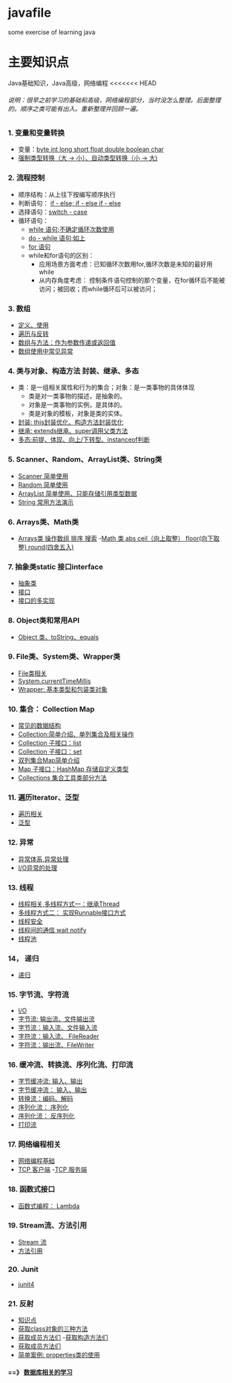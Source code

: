 # javafile
some exercise of learning java

# 主要知识点
Java基础知识，Java高级，网络编程
<<<<<<< HEAD


###### 说明：很早之前学习的基础和高级，网络编程部分，当时没怎么整理。后面整理的。顺序之类可能有出入。重新整理并回顾一遍。

### 1. 变量和变量转换
- 变量：[byte int long short float double boolean char](https://github.com/lxf-00/javafile/blob/master/javafiles/%E5%8F%98%E9%87%8F%E5%92%8C%E5%8F%98%E9%87%8F%E8%BD%AC%E6%8D%A2/VariableDemo.java)
- [强制类型转换（大 -> 小）、自动类型转换（小 -> 大)](https://github.com/lxf-00/javafile/blob/master/javafiles/%E5%8F%98%E9%87%8F%E5%92%8C%E5%8F%98%E9%87%8F%E8%BD%AC%E6%8D%A2/StrictTypeChange.java)

### 2. 流程控制
- 顺序结构：从上往下按编写顺序执行
- 判断语句： [if - else; if - else if - else](https://github.com/lxf-00/javafile/blob/master/javafiles/%E6%B5%81%E7%A8%8B%E6%8E%A7%E5%88%B6/JudgementStructure.java)
- 选择语句：[switch - case](https://github.com/lxf-00/javafile/blob/master/javafiles/%E6%B5%81%E7%A8%8B%E6%8E%A7%E5%88%B6/SwitchDemo.java)
- 循环语句：
  - [while 语句;不确定循环次数使用](https://github.com/lxf-00/javafile/blob/master/javafiles/%E6%B5%81%E7%A8%8B%E6%8E%A7%E5%88%B6/WhileDemo.java)
  - [do - while 语句;如上](https://github.com/lxf-00/javafile/blob/master/javafiles/%E6%B5%81%E7%A8%8B%E6%8E%A7%E5%88%B6/DoWhileDemo.java)
  - [for 语句](https://github.com/lxf-00/javafile/blob/master/javafiles/%E6%B5%81%E7%A8%8B%E6%8E%A7%E5%88%B6/ForDemo.java)
  - while和for语句的区别：
    - 应用场景方面考虑：已知循环次数用for,循环次数是未知的最好用while
    - 从内存角度考虑： 控制条件语句控制的那个变量，在for循环后不能被访问；被回收；而while循环后可以被访问；
### 3. 数组
- [定义、使用](https://github.com/lxf-00/javafile/blob/master/javafiles/%E6%95%B0%E7%BB%84/src/ArrayDemo1.java)
- [遍历与反转](https://github.com/lxf-00/javafile/blob/master/javafiles/%E6%95%B0%E7%BB%84/src/ArrayTraversal.java)
- [数组与方法：作为参数传递或返回值](https://github.com/lxf-00/javafile/blob/master/javafiles/%E6%95%B0%E7%BB%84/src/ArrayAndFunction.java)
- [数组使用中常见异常](https://github.com/lxf-00/javafile/blob/master/javafiles/%E6%95%B0%E7%BB%84/src/ArrayExceptions.java)

### 4. 类与对象、构造方法 封装、继承、多态
- 类：是一组相关属性和行为的集合；对象：是一类事物的具体体现
  - 类是对一类事物的描述，是抽象的。
  - 对象是一类事物的实例，是具体的。
  - 类是对象的模板，对象是类的实体。
- [封装: this封装优化、构造方法封装优化](https://github.com/lxf-00/javafile/blob/master/javafiles/%E7%B1%BB/src/encpasulation/Encapsulation.java)
- [继承: extends继承、super调用父类方法](https://github.com/lxf-00/javafile/blob/master/javafiles/%E7%B1%BB/src/inheritance/Inheritance.java)
- [多态:前提、体现、向上/下转型、instanceof判断](https://github.com/lxf-00/javafile/blob/master/javafiles/%E7%B1%BB/src/polymorphic/polymorphic.java)

### 5. Scanner、Random、ArrayList类、String类
- [Scanner 简单使用](https://github.com/lxf-00/javafile/blob/master/javafiles/%E7%B1%BB/src/scanner/ScannerClass.java)
- [Random 简单使用](https://github.com/lxf-00/javafile/blob/master/javafiles/%E7%B1%BB/src/random/RandomClass.java)
- [ArrayList 简单使用、只能存储引用类型数据](https://github.com/lxf-00/javafile/blob/master/javafiles/%E7%B1%BB/src/arraylist/ArrayListClass1.java)
- [String 常用方法演示](https://github.com/lxf-00/javafile/blob/master/javafiles/%E7%B1%BB/src/string/StringClass.java)

### 6. Arrays类、Math类
- [Arrays类 操作数组 排序 搜索](https://github.com/lxf-00/javafile/blob/master/javafiles/%E7%B1%BB/src/arrays/ArraysExercise.java)
-[Math 类 abs ceil（向上取整） floor(向下取整) round(四舍五入)](https://github.com/lxf-00/javafile/blob/master/javafiles/%E7%B1%BB/src/math/MathClass.java)
### 7. 抽象类static 接口interface
- [抽象类](https://github.com/lxf-00/javafile/blob/master/javafiles/%E7%B1%BB/src/Abstract/AbstractClass.java)
- [接口](https://github.com/lxf-00/javafile/blob/master/javafiles/%E5%85%B3%E9%94%AE%E5%AD%97/src/InterfaceImplements/InterfaceKeyWord.java)
- [接口的多实现](https://github.com/lxf-00/javafile/blob/master/javafiles/%E7%B1%BB/src/Interface/Interface.java)
### 8. Object类和常用API
- [Object 类、toString、equals](https://github.com/lxf-00/javafile/blob/master/javafiles/%E7%B1%BB/src/object/ObjecClass.java)
### 9. File类、System类、Wrapper类
- [File类相关](https://github.com/lxf-00/javafile/blob/master/javafiles/%E7%B1%BB/src/File/FileDemo.java)
- [System.currentTimeMillis](https://github.com/lxf-00/javafile/blob/master/javafiles/%E7%B1%BB/src/System/SystemClass.java)
- [Wrapper: 基本类型和包装类对象](https://github.com/lxf-00/javafile/blob/master/javafiles/%E7%B1%BB/src/Wrapper/WrapperClass.java)
### 10. 集合： Collection Map
- [常见的数据结构](https://github.com/lxf-00/javafile/blob/master/javafiles/%E9%9B%86%E5%90%88%E6%B3%9B%E5%9E%8B/src/dataStructure/%E6%95%B0%E6%8D%AE%E7%BB%93%E6%9E%84%E7%AE%80%E4%BB%8B)
- [Collection:简单介绍、单列集合及相关操作](https://github.com/lxf-00/javafile/blob/master/javafiles/%E9%9B%86%E5%90%88%E6%B3%9B%E5%9E%8B/src/collection/CollectionInterface.java)
- [Collection 子接口：list](https://github.com/lxf-00/javafile/blob/master/javafiles/%E9%9B%86%E5%90%88%E6%B3%9B%E5%9E%8B/src/collection/ListDemo.java)
- [Collection 子接口：set](https://github.com/lxf-00/javafile/blob/master/javafiles/%E9%9B%86%E5%90%88%E6%B3%9B%E5%9E%8B/src/collection/SetDemo.java)
- [双列集合Map简单介绍](https://github.com/lxf-00/javafile/blob/master/javafiles/%E9%9B%86%E5%90%88%E6%B3%9B%E5%9E%8B/src/collection/MapDemo.java)
- [Map 子接口：HashMap 存储自定义类型](https://github.com/lxf-00/javafile/blob/master/javafiles/%E9%9B%86%E5%90%88%E6%B3%9B%E5%9E%8B/src/collection/HashMapDemo.java)
- [Collections 集合工具类部分方法](https://github.com/lxf-00/javafile/blob/master/javafiles/%E9%9B%86%E5%90%88%E6%B3%9B%E5%9E%8B/src/Collections/CollectionsDemo.java)

### 11. 遍历Iterator、泛型
- [遍历相关](https://github.com/lxf-00/javafile/blob/master/javafiles/%E9%9B%86%E5%90%88%E6%B3%9B%E5%9E%8B/src/iterator/IteratorInterface.java)
- [泛型](https://github.com/lxf-00/javafile/blob/master/javafiles/%E9%9B%86%E5%90%88%E6%B3%9B%E5%9E%8B/src/generics/GenericsType.java)


### 12. 异常
- [异常体系,异常处理](https://github.com/lxf-00/javafile/blob/master/javafiles/%E5%BC%82%E5%B8%B8/src/Exception/ExceptionDemo.java)
- [I/O异常的处理](https://github.com/lxf-00/javafile/blob/master/javafiles/%E5%BC%82%E5%B8%B8/src/ExceptionHandling/Handling.java)

### 13. 线程
- [线程相关,多线程方式一：继承Thread](https://github.com/lxf-00/javafile/blob/master/javafiles/%E5%A4%9A%E7%BA%BF%E7%A8%8B/src/Thread/ThreadDemo.java)
- [多线程方式二： 实现Runnable接口方式](https://github.com/lxf-00/javafile/blob/master/javafiles/%E5%A4%9A%E7%BA%BF%E7%A8%8B/src/Thread/ThreadDemo1.java)
- [线程安全](https://github.com/lxf-00/javafile/blob/master/javafiles/%E5%A4%9A%E7%BA%BF%E7%A8%8B/src/Thread/ThreadSafety.java)
- [线程间的通信 wait notify](https://github.com/lxf-00/javafile/blob/master/javafiles/%E5%A4%9A%E7%BA%BF%E7%A8%8B/src/ThreadPool/ThreadPoolDemo.java)
- [线程池](https://github.com/lxf-00/javafile/blob/master/javafiles/%E5%A4%9A%E7%BA%BF%E7%A8%8B/src/ThreadPool/ThreadPoolDemo1.java)

### 14， 递归
- [递归](https://github.com/lxf-00/javafile/blob/master/javafiles/%E9%80%92%E5%BD%92/src/RecursionDemo.java)

### 15. 字节流、字符流
- [I/O](https://github.com/lxf-00/javafile/blob/master/javafiles/%E5%AD%97%E8%8A%82%E6%B5%81%E3%80%81%E5%AD%97%E7%AC%A6%E6%B5%81/src/IO/IO)
- [字节流: 输出流、文件输出流](https://github.com/lxf-00/javafile/blob/master/javafiles/%E5%AD%97%E8%8A%82%E6%B5%81%E3%80%81%E5%AD%97%E7%AC%A6%E6%B5%81/src/bytestream/ByteStreamDemo.java)
- [字节流：输入流、文件输入流](https://github.com/lxf-00/javafile/blob/master/javafiles/%E5%AD%97%E8%8A%82%E6%B5%81%E3%80%81%E5%AD%97%E7%AC%A6%E6%B5%81/src/bytestream/ByteStreamDemo1.java)
- [字符流：输入流、 FileReader](https://github.com/lxf-00/javafile/blob/master/javafiles/%E5%AD%97%E8%8A%82%E6%B5%81%E3%80%81%E5%AD%97%E7%AC%A6%E6%B5%81/src/characterstream/CharacterStreamDemo.java)
- [字符流：输出流、FileWriter](https://github.com/lxf-00/javafile/blob/master/javafiles/%E5%AD%97%E8%8A%82%E6%B5%81%E3%80%81%E5%AD%97%E7%AC%A6%E6%B5%81/src/characterstream/CharacterSteamDemo1.java)

### 16. 缓冲流、转换流、序列化流、打印流
- [字节缓冲流: 输入、输出](https://github.com/lxf-00/javafile/blob/master/javafiles/%E7%BC%93%E5%86%B2%E6%B5%81%E3%80%81%E8%BD%AC%E6%8D%A2%E6%B5%81%E3%80%81%E5%BA%8F%E5%88%97%E5%8C%96%E6%B5%81/src/bufferedstream/BSDemo.java)
- [字节缓冲流： 输入、输出](https://github.com/lxf-00/javafile/blob/master/javafiles/%E7%BC%93%E5%86%B2%E6%B5%81%E3%80%81%E8%BD%AC%E6%8D%A2%E6%B5%81%E3%80%81%E5%BA%8F%E5%88%97%E5%8C%96%E6%B5%81/src/bufferedstream/BSDemo1.java)
- [转换流：编码、解码](https://github.com/lxf-00/javafile/blob/master/javafiles/%E7%BC%93%E5%86%B2%E6%B5%81%E3%80%81%E8%BD%AC%E6%8D%A2%E6%B5%81%E3%80%81%E5%BA%8F%E5%88%97%E5%8C%96%E6%B5%81/src/covertedstream/CSDemo.java)
- [序列化流： 序列化](https://github.com/lxf-00/javafile/blob/master/javafiles/%E7%BC%93%E5%86%B2%E6%B5%81%E3%80%81%E8%BD%AC%E6%8D%A2%E6%B5%81%E3%80%81%E5%BA%8F%E5%88%97%E5%8C%96%E6%B5%81/src/serialzation/SerializationDemo.java)
- [序列化流： 反序列化](https://github.com/lxf-00/javafile/blob/master/javafiles/%E7%BC%93%E5%86%B2%E6%B5%81%E3%80%81%E8%BD%AC%E6%8D%A2%E6%B5%81%E3%80%81%E5%BA%8F%E5%88%97%E5%8C%96%E6%B5%81/src/serialzation/SerialaztionDemo1.java)
- [打印流](https://github.com/lxf-00/javafile/blob/master/javafiles/%E7%BC%93%E5%86%B2%E6%B5%81%E3%80%81%E8%BD%AC%E6%8D%A2%E6%B5%81%E3%80%81%E5%BA%8F%E5%88%97%E5%8C%96%E6%B5%81/src/printstream/PrintStreamDemo.java)

### 17. 网络编程相关
- [网络编程基础](https://github.com/lxf-00/javafile/blob/master/javafiles/NetProgram/src/%E7%BD%91%E7%BB%9C%E7%BC%96%E7%A8%8B%E5%9F%BA%E7%A1%80)
- [TCP 客户端](https://github.com/lxf-00/javafile/blob/master/javafiles/NetProgram/src/TCP/ClientTCP.java)
-[TCP 服务端](https://github.com/lxf-00/javafile/blob/master/javafiles/NetProgram/src/TCP/ServerTCP.java)

### 18. 函数式接口
- [函数式编程： Lambda](https://github.com/lxf-00/javafile/blob/master/javafiles/%E5%87%BD%E6%95%B0%E5%BC%8F%E6%8E%A5%E5%8F%A3/src/functioninterface/FunInterface.java)

### 19. Stream流、方法引用
- [Stream 流](https://github.com/lxf-00/javafile/blob/master/javafiles/Stream%E6%B5%81%E3%80%81%E6%96%B9%E6%B3%95%E5%BC%95%E7%94%A8/src/Stream/StreamDemo.java)
- [方法引用](https://github.com/lxf-00/javafile/blob/master/javafiles/Stream%E6%B5%81%E3%80%81%E6%96%B9%E6%B3%95%E5%BC%95%E7%94%A8/src/FunctionReference.java)

### 20. Junit
- [junit4](https://github.com/lxf-00/javafile/tree/master/javafiles/Junit/src)

### 21. 反射
- [知识点](https://github.com/lxf-00/javafile/blob/master/javafiles/reflect/src/%E5%8F%8D%E5%B0%84)
- [获取class对象的三种方法](https://github.com/lxf-00/javafile/blob/master/javafiles/reflect/src/Refect/ReflectDemo1.java)
- [获取成员方法们](https://github.com/lxf-00/javafile/blob/master/javafiles/reflect/src/Refect/ReflectDemo2.java)
-[获取构造方法们](https://github.com/lxf-00/javafile/blob/master/javafiles/reflect/src/Refect/ReflectDemo3.java)
- [获取成员方法们](https://github.com/lxf-00/javafile/blob/master/javafiles/reflect/src/Refect/ReflectDemo4.java)
- [简单案例: properties类的使用](https://github.com/lxf-00/javafile/blob/master/javafiles/reflect/src/Refect/ReflectDemo5.java)

#### ==》 [数据库相关的学习](https://github.com/lxf-00/JavaWeb)
